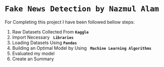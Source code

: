 <h1><b><code>Fake News Detection by Nazmul Alam</code></b></h1>


For Completing this project I have been followed bellow steps:

<ol>
  <li>Raw Datasets Collected From <b><code>Kaggle</code></b></li>
  <li>Import Necessary <b><code> Libraries </code></b></li>
  <li> Loading Datasets Using <b><code>Pandas</code></b></li>
  <li>Building an Optimal Model by Using <b><code> Machine Learning Algorithms</code></b></li>
  <li>Evaluated my model</li>
  <li>Create an Summary</li>
</ol>
